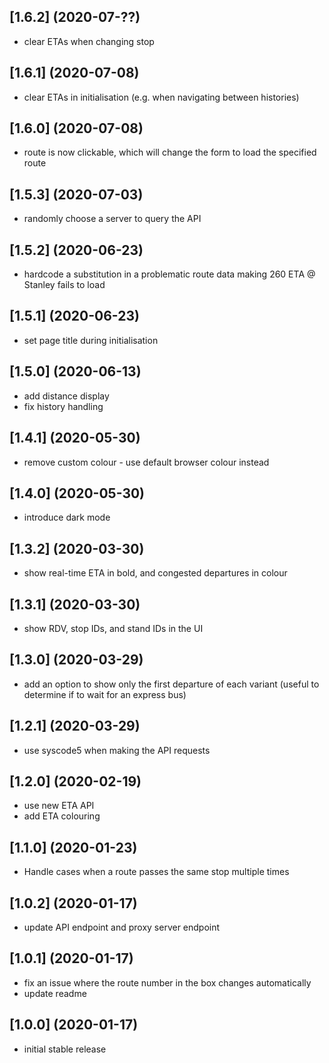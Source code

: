 ## [1.6.2] (2020-07-??)
* clear ETAs when changing stop

## [1.6.1] (2020-07-08)
* clear ETAs in initialisation (e.g. when navigating between histories)

## [1.6.0] (2020-07-08)
* route is now clickable, which will change the form to load the specified route

## [1.5.3] (2020-07-03)
* randomly choose a server to query the API

## [1.5.2] (2020-06-23)
* hardcode a substitution in a problematic route data making 260 ETA @ Stanley fails to load

## [1.5.1] (2020-06-23)
* set page title during initialisation

## [1.5.0] (2020-06-13)
* add distance display
* fix history handling

## [1.4.1] (2020-05-30)
* remove custom colour - use default browser colour instead

## [1.4.0] (2020-05-30)
* introduce dark mode

## [1.3.2] (2020-03-30)
* show real-time ETA in bold, and congested departures in colour

## [1.3.1] (2020-03-30)
* show RDV, stop IDs, and stand IDs in the UI

## [1.3.0] (2020-03-29)
* add an option to show only the first departure of each variant
  (useful to determine if to wait for an express bus)

## [1.2.1] (2020-03-29)
* use syscode5 when making the API requests

## [1.2.0] (2020-02-19)
* use new ETA API
* add ETA colouring

## [1.1.0] (2020-01-23)
* Handle cases when a route passes the same stop multiple times

## [1.0.2] (2020-01-17)
* update API endpoint and proxy server endpoint

## [1.0.1] (2020-01-17)
* fix an issue where the route number in the box changes automatically
* update readme

## [1.0.0] (2020-01-17)
* initial stable release